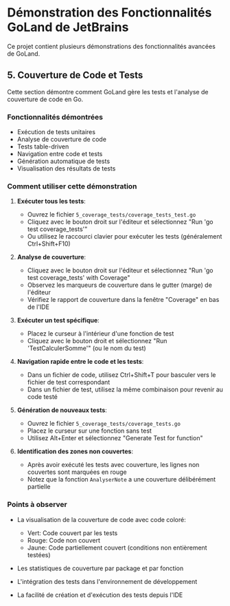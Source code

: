 # Démonstration des Fonctionnalités GoLand de JetBrains

Ce projet contient plusieurs démonstrations des fonctionnalités avancées de GoLand.

## 5. Couverture de Code et Tests

Cette section démontre comment GoLand gère les tests et l'analyse de couverture de code en Go.

### Fonctionnalités démontrées

- Exécution de tests unitaires
- Analyse de couverture de code
- Tests table-driven
- Navigation entre code et tests
- Génération automatique de tests
- Visualisation des résultats de tests

### Comment utiliser cette démonstration

1. **Exécuter tous les tests**:
   - Ouvrez le fichier `5_coverage_tests/coverage_tests_test.go`
   - Cliquez avec le bouton droit sur l'éditeur et sélectionnez "Run 'go test coverage_tests'"
   - Ou utilisez le raccourci clavier pour exécuter les tests (généralement Ctrl+Shift+F10)

2. **Analyse de couverture**:
   - Cliquez avec le bouton droit sur l'éditeur et sélectionnez "Run 'go test coverage_tests' with Coverage"
   - Observez les marqueurs de couverture dans le gutter (marge) de l'éditeur
   - Vérifiez le rapport de couverture dans la fenêtre "Coverage" en bas de l'IDE

3. **Exécuter un test spécifique**:
   - Placez le curseur à l'intérieur d'une fonction de test
   - Cliquez avec le bouton droit et sélectionnez "Run 'TestCalculerSomme'" (ou le nom du test)

4. **Navigation rapide entre le code et les tests**:
   - Dans un fichier de code, utilisez Ctrl+Shift+T pour basculer vers le fichier de test correspondant
   - Dans un fichier de test, utilisez la même combinaison pour revenir au code testé

5. **Génération de nouveaux tests**:
   - Ouvrez le fichier `5_coverage_tests/coverage_tests.go`
   - Placez le curseur sur une fonction sans test
   - Utilisez Alt+Enter et sélectionnez "Generate Test for function"

6. **Identification des zones non couvertes**:
   - Après avoir exécuté les tests avec couverture, les lignes non couvertes sont marquées en rouge
   - Notez que la fonction `AnalyserNote` a une couverture délibérément partielle

### Points à observer

- La visualisation de la couverture de code avec code coloré:
  - Vert: Code couvert par les tests
  - Rouge: Code non couvert
  - Jaune: Code partiellement couvert (conditions non entièrement testées)

- Les statistiques de couverture par package et par fonction

- L'intégration des tests dans l'environnement de développement

- La facilité de création et d'exécution des tests depuis l'IDE
